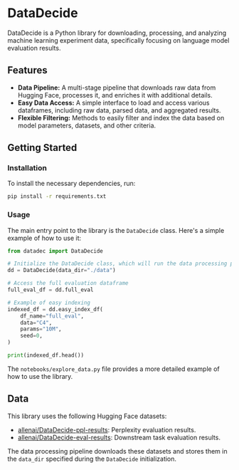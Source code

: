 # DataDecide

DataDecide is a Python library for downloading, processing, and analyzing machine learning experiment data, specifically focusing on language model evaluation results.

## Features

-   **Data Pipeline:** A multi-stage pipeline that downloads raw data from Hugging Face, processes it, and enriches it with additional details.
-   **Easy Data Access:** A simple interface to load and access various dataframes, including raw data, parsed data, and aggregated results.
-   **Flexible Filtering:** Methods to easily filter and index the data based on model parameters, datasets, and other criteria.

## Getting Started

### Installation

To install the necessary dependencies, run:

```bash
pip install -r requirements.txt
```

### Usage

The main entry point to the library is the `DataDecide` class. Here's a simple example of how to use it:

```python
from datadec import DataDecide

# Initialize the DataDecide class, which will run the data processing pipeline
dd = DataDecide(data_dir="./data")

# Access the full evaluation dataframe
full_eval_df = dd.full_eval

# Example of easy indexing
indexed_df = dd.easy_index_df(
    df_name="full_eval",
    data="C4",
    params="10M",
    seed=0,
)

print(indexed_df.head())
```

The `notebooks/explore_data.py` file provides a more detailed example of how to use the library.

## Data

This library uses the following Hugging Face datasets:

-   [allenai/DataDecide-ppl-results](https://huggingface.co/datasets/allenai/DataDecide-ppl-results): Perplexity evaluation results.
-   [allenai/DataDecide-eval-results](https://huggingface.co/datasets/allenai/DataDecide-eval-results): Downstream task evaluation results.

The data processing pipeline downloads these datasets and stores them in the `data_dir` specified during the `DataDecide` initialization.

